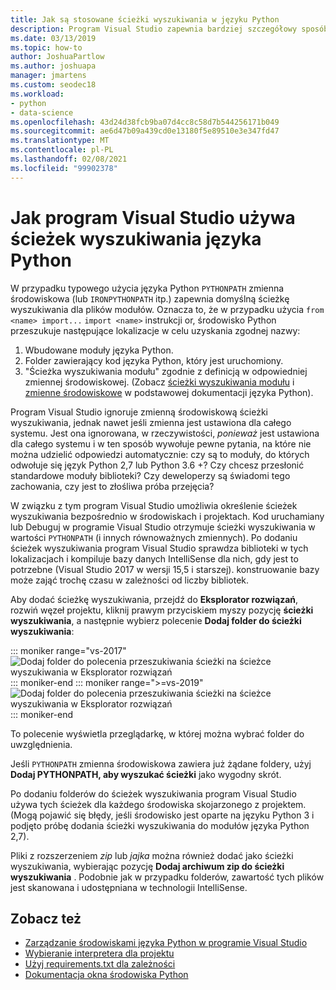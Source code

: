 ```yaml
---
title: Jak są stosowane ścieżki wyszukiwania w języku Python
description: Program Visual Studio zapewnia bardziej szczegółowy sposób określania ścieżek wyszukiwania dla środowisk i projektów, aby uniknąć używania zmiennych systemowych.
ms.date: 03/13/2019
ms.topic: how-to
author: JoshuaPartlow
ms.author: joshuapa
manager: jmartens
ms.custom: seodec18
ms.workload:
- python
- data-science
ms.openlocfilehash: 43d24d38fcb9ba07d4cc8c58d7b544256171b049
ms.sourcegitcommit: ae6d47b09a439cd0e13180f5e89510e3e347fd47
ms.translationtype: MT
ms.contentlocale: pl-PL
ms.lasthandoff: 02/08/2021
ms.locfileid: "99902378"
---
```

# <a name="how-visual-studio-uses-python-search-paths"></a>Jak program Visual Studio używa ścieżek wyszukiwania języka Python

W przypadku typowego użycia języka Python `PYTHONPATH` zmienna środowiskowa (lub `IRONPYTHONPATH` itp.) zapewnia domyślną ścieżkę wyszukiwania dla plików modułów. Oznacza to, że w przypadku użycia `from <name> import...` `import <name>` instrukcji or, środowisko Python przeszukuje następujące lokalizacje w celu uzyskania zgodnej nazwy:

1. Wbudowane moduły języka Python.
1. Folder zawierający kod języka Python, który jest uruchomiony.
1. "Ścieżka wyszukiwania modułu" zgodnie z definicją w odpowiedniej zmiennej środowiskowej. (Zobacz [ścieżki wyszukiwania modułu](https://docs.python.org/2/tutorial/modules.html#the-module-search-path) i [zmienne środowiskowe](https://docs.python.org/2/using/cmdline.html#envvar-PYTHONPATH) w podstawowej dokumentacji języka Python).

Program Visual Studio ignoruje zmienną środowiskową ścieżki wyszukiwania, jednak nawet jeśli zmienna jest ustawiona dla całego systemu. Jest ona ignorowana, w rzeczywistości, *ponieważ* jest ustawiona dla całego systemu i w ten sposób wywołuje pewne pytania, na które nie można udzielić odpowiedzi automatycznie: czy są to moduły, do których odwołuje się język Python 2,7 lub Python 3.6 +? Czy chcesz przesłonić standardowe moduły biblioteki? Czy deweloperzy są świadomi tego zachowania, czy jest to złośliwa próba przejęcia?

W związku z tym program Visual Studio umożliwia określenie ścieżek wyszukiwania bezpośrednio w środowiskach i projektach. Kod uruchamiany lub Debuguj w programie Visual Studio otrzymuje ścieżki wyszukiwania w wartości `PYTHONPATH` (i innych równoważnych zmiennych). Po dodaniu ścieżek wyszukiwania program Visual Studio sprawdza biblioteki w tych lokalizacjach i kompiluje bazy danych IntelliSense dla nich, gdy jest to potrzebne (Visual Studio 2017 w wersji 15,5 i starszej). konstruowanie bazy może zająć trochę czasu w zależności od liczby bibliotek.

Aby dodać ścieżkę wyszukiwania, przejdź do **Eksplorator rozwiązań**, rozwiń węzeł projektu, kliknij prawym przyciskiem myszy pozycję **ścieżki wyszukiwania**, a następnie wybierz polecenie **Dodaj folder do ścieżki wyszukiwania**:

::: moniker range="vs-2017"
![Dodaj folder do polecenia przeszukiwania ścieżki na ścieżce wyszukiwania w Eksplorator rozwiązań](media/search-paths-command.png)
::: moniker-end
::: moniker range=">=vs-2019"
![Dodaj folder do polecenia przeszukiwania ścieżki na ścieżce wyszukiwania w Eksplorator rozwiązań](media/search-paths-command-2019.png)
::: moniker-end

To polecenie wyświetla przeglądarkę, w której można wybrać folder do uwzględnienia.

Jeśli `PYTHONPATH` zmienna środowiskowa zawiera już żądane foldery, użyj **Dodaj PYTHONPATH, aby wyszukać ścieżki** jako wygodny skrót.

Po dodaniu folderów do ścieżek wyszukiwania program Visual Studio używa tych ścieżek dla każdego środowiska skojarzonego z projektem. (Mogą pojawić się błędy, jeśli środowisko jest oparte na języku Python 3 i podjęto próbę dodania ścieżki wyszukiwania do modułów języka Python 2,7).

Pliki z rozszerzeniem *zip* lub *jajka* można również dodać jako ścieżki wyszukiwania, wybierając pozycję **Dodaj archiwum zip do ścieżki wyszukiwania** . Podobnie jak w przypadku folderów, zawartość tych plików jest skanowana i udostępniana w technologii IntelliSense.

## <a name="see-also"></a>Zobacz też

- [Zarządzanie środowiskami języka Python w programie Visual Studio](managing-python-environments-in-visual-studio.md)
- [Wybieranie interpretera dla projektu](selecting-a-python-environment-for-a-project.md)
- [Użyj requirements.txt dla zależności](managing-required-packages-with-requirements-txt.md)
- [Dokumentacja okna środowiska Python](python-environments-window-tab-reference.md)

